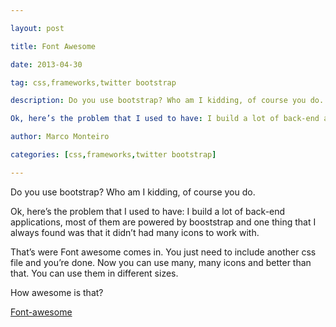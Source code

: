 ---
layout: post
title: Font Awesome
date: 2013-04-30
tag: css,frameworks,twitter bootstrap
description: Do you use bootstrap? Who am I kidding, of course you do.

Ok, here’s the problem that I used to have: I build a lot of back-end applications, most of
author: Marco Monteiro
categories: [css,frameworks,twitter bootstrap]
---

Do you use bootstrap? Who am I kidding, of course you do.

Ok, here’s the problem that I used to have: I build a lot of back-end applications, most of them are powered by booststrap and one thing that I always found was that it didn’t had many icons to work with. 

That’s were Font awesome comes in. You just need to include another css file and you’re done. Now you can use many, many icons and better than that. You can use them in different sizes. 

How awesome is that?

[<i class="icon-link"></i> Font-awesome](http://fortawesome.github.io/Font-Awesome/)